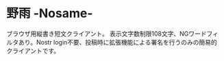 # 野雨 -Nosame-

ブラウザ用縦書き短文クライアント。
表示文字数制限108文字、NGワードフィルタあり。Nostr login不要、投稿時に拡張機能による署名を行うのみの簡易的クライアントです。
